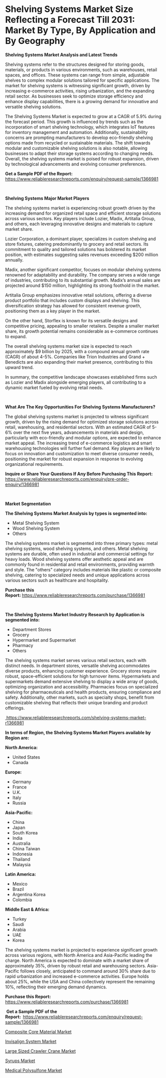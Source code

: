 <p><h1>Shelving Systems Market Size Reflecting a Forecast Till 2031: Market By Type, By Application and By Geography</h1></p><p><strong>Shelving Systems Market Analysis and Latest Trends</strong></p>
<p><p>Shelving systems refer to the structures designed for storing goods, materials, or products in various environments, such as warehouses, retail spaces, and offices. These systems can range from simple, adjustable shelves to complex modular solutions tailored for specific applications. The market for shelving systems is witnessing significant growth, driven by increasing e-commerce activities, rising urbanization, and the expanding retail sector. As businesses seek to optimize storage efficiency and enhance display capabilities, there is a growing demand for innovative and versatile shelving solutions.</p><p>The Shelving Systems Market is expected to grow at a CAGR of 5.9% during the forecast period. This growth is influenced by trends such as the incorporation of smart shelving technology, which integrates IoT features for inventory management and automation. Additionally, sustainability concerns are prompting manufacturers to develop eco-friendly shelving options made from recycled or sustainable materials. The shift towards modular and customizable shelving solutions is also notable, allowing businesses to adapt their storage systems according to changing needs. Overall, the shelving systems market is poised for robust expansion, driven by technological advancements and evolving consumer preferences.</p></p>
<p><strong>Get a Sample PDF of the Report:&nbsp;</strong> <a href="https://www.reliableresearchreports.com/enquiry/request-sample/1366981?utm_campaign=3&utm_medium=2&utm_source=Github&utm_content=ia&utm_term=06122024&utm_id=shelving-systems">https://www.reliableresearchreports.com/enquiry/request-sample/1366981</a></p>
<p>&nbsp;</p>
<p><strong>Shelving Systems Major Market Players</strong></p>
<p><p>The shelving systems market is experiencing robust growth driven by the increasing demand for organized retail space and efficient storage solutions across various sectors. Key players include Lozier, Madix, Artitalia Group, and others, each leveraging innovative designs and materials to capture market share.</p><p>Lozier Corporation, a dominant player, specializes in custom shelving and store fixtures, catering predominantly to grocery and retail sectors. Its commitment to quality and tailored solutions has bolstered its market position, with estimates suggesting sales revenues exceeding $200 million annually.</p><p>Madix, another significant competitor, focuses on modular shelving systems renowned for adaptability and durability. The company serves a wide range of industries, contributing to its substantial growth. Madix’s annual sales are projected around $150 million, highlighting its strong foothold in the market.</p><p>Artitalia Group emphasizes innovative retail solutions, offering a diverse product portfolio that includes custom displays and shelving. This diversification strategy has allowed for consistent revenue growth, positioning them as a key player in the market.</p><p>On the other hand, Storflex is known for its versatile designs and competitive pricing, appealing to smaller retailers. Despite a smaller market share, its growth potential remains considerable as e-commerce continues to expand.</p><p>The overall shelving systems market size is expected to reach approximately $9 billion by 2025, with a compound annual growth rate (CAGR) of about 4-5%. Companies like Trion Industries and Grand + Benedicts are also expanding their market presence, contributing to this upward trend.</p><p>In summary, the competitive landscape showcases established firms such as Lozier and Madix alongside emerging players, all contributing to a dynamic market fueled by evolving retail needs.</p></p>
<p>&nbsp;</p>
<p><strong>What Are The Key Opportunities For Shelving Systems Manufacturers?</strong></p>
<p><p>The global shelving systems market is projected to witness significant growth, driven by the rising demand for optimized storage solutions across retail, warehousing, and residential sectors. With an estimated CAGR of 5-6% over the next five years, advancements in materials and design, particularly with eco-friendly and modular options, are expected to enhance market appeal. The increasing trend of e-commerce logistics and smart warehousing technologies will further fuel demand. Key players are likely to focus on innovation and customization to meet diverse consumer needs, positioning the market for robust expansion in response to evolving organizational requirements.</p></p>
<p><strong>Inquire or Share Your Questions If Any Before Purchasing This Report:</strong> <a href="https://www.reliableresearchreports.com/enquiry/pre-order-enquiry/1366981?utm_campaign=3&utm_medium=2&utm_source=Github&utm_content=ia&utm_term=06122024&utm_id=shelving-systems">https://www.reliableresearchreports.com/enquiry/pre-order-enquiry/1366981</a></p>
<p>&nbsp;</p>
<p><strong>Market Segmentation</strong></p>
<p><strong>The Shelving Systems Market Analysis by types is segmented into:</strong></p>
<p><ul><li>Metal Shelving System</li><li>Wood Shelving System</li><li>Others</li></ul></p>
<p><p>The shelving systems market is segmented into three primary types: metal shelving systems, wood shelving systems, and others. Metal shelving systems are durable, often used in industrial and commercial settings for heavy loads. Wood shelving systems offer aesthetic appeal and are commonly found in residential and retail environments, providing warmth and style. The "others" category includes materials like plastic or composite shelving, catering to specialized needs and unique applications across various sectors such as healthcare and hospitality.</p></p>
<p><strong>Purchase this Report:&nbsp;</strong><a href="https://www.reliableresearchreports.com/purchase/1366981?utm_campaign=3&utm_medium=2&utm_source=Github&utm_content=ia&utm_term=06122024&utm_id=shelving-systems">https://www.reliableresearchreports.com/purchase/1366981</a></p>
<p>&nbsp;</p>
<p><strong>The Shelving Systems Market Industry Research by Application is segmented into:</strong></p>
<p><ul><li>Department Stores</li><li>Grocery</li><li>Hypermarket and Supermarket</li><li>Pharmacy</li><li>Others</li></ul></p>
<p><p>The shelving systems market serves various retail sectors, each with distinct needs. In department stores, versatile shelving accommodates diverse products, enhancing customer experience. Grocery stores require robust, space-efficient solutions for high turnover items. Hypermarkets and supermarkets demand extensive shelving to display a wide array of goods, optimizing organization and accessibility. Pharmacies focus on specialized shelving for pharmaceuticals and health products, ensuring compliance and safety. Additionally, other markets, such as specialty shops, benefit from customizable shelving that reflects their unique branding and product offerings.</p></p>
<p><a href="https://www.reliableresearchreports.com/shelving-systems-market-r1366981?utm_campaign=3&utm_medium=2&utm_source=Github&utm_content=ia&utm_term=06122024&utm_id=shelving-systems">&nbsp;https://www.reliableresearchreports.com/shelving-systems-market-r1366981</a></p>
<p><strong>In terms of Region, the Shelving Systems Market Players available by Region are:</strong></p>
<p>
    <p> <strong> North America: </strong>
        <ul>
            <li>United States</li>
            <li>Canada</li>
        </ul>
        </p> 
    <p> <strong> Europe: </strong>
        <ul>
            <li>Germany</li>
            <li>France</li>
            <li>U.K.</li>
            <li>Italy</li>
            <li>Russia</li>
        </ul>
        </p> 
    <p> <strong> Asia-Pacific: </strong>
        <ul>
            <li>China</li>
            <li>Japan</li>
            <li>South Korea</li>
            <li>India</li>
            <li>Australia</li>
            <li>China Taiwan</li>
            <li>Indonesia</li>
            <li>Thailand</li>
            <li>Malaysia</li>
        </ul>
        </p> 
    <p> <strong> Latin America: </strong>
        <ul>
            <li>Mexico</li>
            <li>Brazil</li>
            <li>Argentina Korea</li>
            <li>Colombia</li>
        </ul>
        </p> 
    <p> <strong> Middle East & Africa: </strong>
        <ul>
            <li>Turkey</li>
            <li>Saudi</li>
            <li>Arabia</li>
            <li>UAE</li>
            <li>Korea</li>
        </ul>
    </p>
    </p>
<p><p>The shelving systems market is projected to experience significant growth across various regions, with North America and Asia-Pacific leading the charge. North America is expected to dominate with a market share of approximately 35%, driven by robust retail and warehousing sectors. Asia-Pacific follows closely, anticipated to command around 30% share due to rapid urbanization and increased e-commerce activities. Europe holds about 25%, while the USA and China collectively represent the remaining 10%, reflecting their emerging demand dynamics.</p></p>
<p><strong>Purchase this Report: </strong><a href="https://www.reliableresearchreports.com/purchase/1366981?utm_campaign=3&utm_medium=2&utm_source=Github&utm_content=ia&utm_term=06122024&utm_id=shelving-systems">https://www.reliableresearchreports.com/purchase/1366981</a></p>
<p>&nbsp;<strong>Get a Sample PDF of the Report:&nbsp;&nbsp;</strong><a href="https://www.reliableresearchreports.com/enquiry/request-sample/1366981?utm_campaign=3&utm_medium=2&utm_source=Github&utm_content=ia&utm_term=06122024&utm_id=shelving-systems">https://www.reliableresearchreports.com/enquiry/request-sample/1366981</a></p>
<p><strong></strong></p>
<p><p><a href="https://github.com/sca704osol/Market-Research-Report-List-1/blob/main/composite-core-material-market.md?utm_campaign=3&utm_medium=2&utm_source=Github&utm_content=ia&utm_term=06122024&utm_id=shelving-systems">Composite Core Material Market</a></p><p><a href="https://www.linkedin.com/pulse/invisalign-system-market-trends-insights-type-application-homfe?utm_campaign=3&utm_medium=2&utm_source=Github&utm_content=ia&utm_term=06122024&utm_id=shelving-systems">Invisalign System Market</a></p><p><a href="https://issuu.com/reportprime-2/docs/large-sized-crawler-crane-market-size-2030.pptx?utm_campaign=3&utm_medium=2&utm_source=Github&utm_content=ia&utm_term=06122024&utm_id=shelving-systems">Large Sized Crawler Crane Market</a></p><p><a href="https://www.linkedin.com/pulse/syrups-industry-sector-market-dynamics-future-scenarios-wcuae?utm_campaign=3&utm_medium=2&utm_source=Github&utm_content=ia&utm_term=06122024&utm_id=shelving-systems">Syrups Market</a></p><p><a href="https://issuu.com/reportprime-2/docs/medical-polysulfone-market-size-2030.pptx?utm_campaign=3&utm_medium=2&utm_source=Github&utm_content=ia&utm_term=06122024&utm_id=shelving-systems">Medical Polysulfone Market</a></p></p>